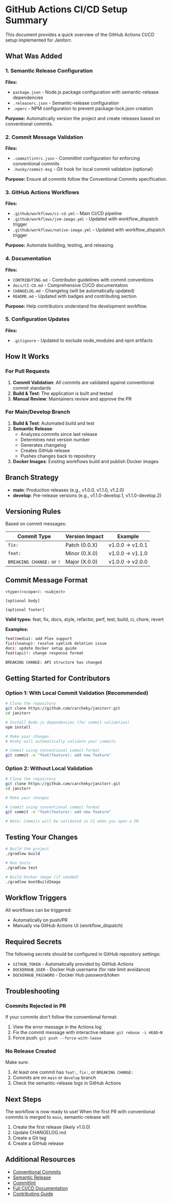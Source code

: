 # GitHub Actions CI/CD Setup Summary

This document provides a quick overview of the GitHub Actions CI/CD setup implemented for Janitorr.

## What Was Added

### 1. Semantic Release Configuration

**Files:**
- `package.json` - Node.js package configuration with semantic-release dependencies
- `.releaserc.json` - Semantic-release configuration
- `.npmrc` - NPM configuration to prevent package-lock.json creation

**Purpose:** Automatically version the project and create releases based on conventional commits.

### 2. Commit Message Validation

**Files:**
- `.commitlintrc.json` - Commitlint configuration for enforcing conventional commits
- `.husky/commit-msg` - Git hook for local commit validation (optional)

**Purpose:** Ensure all commits follow the Conventional Commits specification.

### 3. GitHub Actions Workflows

**Files:**
- `.github/workflows/ci-cd.yml` - Main CI/CD pipeline
- `.github/workflows/jvm-image.yml` - Updated with workflow_dispatch trigger
- `.github/workflows/native-image.yml` - Updated with workflow_dispatch trigger

**Purpose:** Automate building, testing, and releasing.

### 4. Documentation

**Files:**
- `CONTRIBUTING.md` - Contributor guidelines with commit conventions
- `docs/CI-CD.md` - Comprehensive CI/CD documentation
- `CHANGELOG.md` - Changelog (will be automatically updated)
- `README.md` - Updated with badges and contributing section

**Purpose:** Help contributors understand the development workflow.

### 5. Configuration Updates

**Files:**
- `.gitignore` - Updated to exclude node_modules and npm artifacts

## How It Works

### For Pull Requests

1. **Commit Validation**: All commits are validated against conventional commit standards
2. **Build & Test**: The application is built and tested
3. **Manual Review**: Maintainers review and approve the PR

### For Main/Develop Branch

1. **Build & Test**: Automated build and test
2. **Semantic Release**: 
   - Analyzes commits since last release
   - Determines next version number
   - Generates changelog
   - Creates GitHub release
   - Pushes changes back to repository
3. **Docker Images**: Existing workflows build and publish Docker images

## Branch Strategy

- **main**: Production releases (e.g., v1.0.0, v1.1.0, v1.2.0)
- **develop**: Pre-release versions (e.g., v1.1.0-develop.1, v1.1.0-develop.2)

## Versioning Rules

Based on commit messages:

| Commit Type | Version Impact | Example |
|-------------|----------------|---------|
| `fix:` | Patch (0.0.X) | v1.0.0 → v1.0.1 |
| `feat:` | Minor (0.X.0) | v1.0.0 → v1.1.0 |
| `BREAKING CHANGE:` or `!` | Major (X.0.0) | v1.0.0 → v2.0.0 |

## Commit Message Format

```
<type>(<scope>): <subject>

[optional body]

[optional footer]
```

**Valid types:** feat, fix, docs, style, refactor, perf, test, build, ci, chore, revert

**Examples:**

```bash
feat(media): add Plex support
fix(cleanup): resolve symlink deletion issue
docs: update Docker setup guide
feat(api)!: change response format

BREAKING CHANGE: API structure has changed
```

## Getting Started for Contributors

### Option 1: With Local Commit Validation (Recommended)

```bash
# Clone the repository
git clone https://github.com/carcheky/janitorr.git
cd janitorr

# Install Node.js dependencies (for commit validation)
npm install

# Make your changes
# Husky will automatically validate your commits

# Commit using conventional commit format
git commit -m "feat(feature): add new feature"
```

### Option 2: Without Local Validation

```bash
# Clone the repository
git clone https://github.com/carcheky/janitorr.git
cd janitorr

# Make your changes

# Commit using conventional commit format
git commit -m "feat(feature): add new feature"

# Note: Commits will be validated in CI when you open a PR
```

## Testing Your Changes

```bash
# Build the project
./gradlew build

# Run tests
./gradlew test

# Build Docker image (if needed)
./gradlew bootBuildImage
```

## Workflow Triggers

All workflows can be triggered:
- Automatically on push/PR
- Manually via GitHub Actions UI (workflow_dispatch)

## Required Secrets

The following secrets should be configured in GitHub repository settings:

- `GITHUB_TOKEN` - Automatically provided by GitHub Actions
- `DOCKERHUB_USER` - Docker Hub username (for rate limit avoidance)
- `DOCKERHUB_PASSWORD` - Docker Hub password/token

## Troubleshooting

### Commits Rejected in PR

If your commits don't follow the conventional format:
1. View the error message in the Actions log
2. Fix the commit message with interactive rebase: `git rebase -i HEAD~N`
3. Force push: `git push --force-with-lease`

### No Release Created

Make sure:
1. At least one commit has `feat:`, `fix:`, or `BREAKING CHANGE:`
2. Commits are on `main` or `develop` branch
3. Check the semantic-release logs in GitHub Actions

## Next Steps

The workflow is now ready to use! When the first PR with conventional commits is merged to `main`, semantic-release will:
1. Create the first release (likely v1.0.0)
2. Update CHANGELOG.md
3. Create a Git tag
4. Create a GitHub release

## Additional Resources

- [Conventional Commits](https://www.conventionalcommits.org/)
- [Semantic Release](https://semantic-release.gitbook.io/)
- [Commitlint](https://commitlint.js.org/)
- [Full CI/CD Documentation](docs/CI-CD.md)
- [Contributing Guide](CONTRIBUTING.md)
